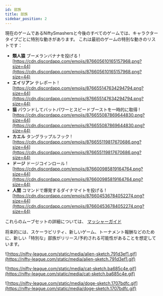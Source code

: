 ```yaml
---
id: 部族
title: 部族
sidebar_position: 2
---
```


現在のゲームであるNiftySmashersと今後のすべてのゲームでは、キャラクタータイプごとに特別な動きがあります。 これは最初のゲームの特別な動きのリストです：

- **類人猿** ブーメランバナナを投げる ![https://cdn.discordapp.com/emojis/876605610165157968.png?size=44](https://cdn.discordapp.com/emojis/876605610165157968.png?size=44)
- **エイリアン** テレポート ![https://cdn.discordapp.com/emojis/876655147634294794.png?size=44](https://cdn.discordapp.com/emojis/876655147634294794.png?size=44)
- **猫** パウンドしてバットパワーとスピードブーストを一時的に取得 ![https://cdn.discordapp.com/emojis/876655087869644830.png?size=44](https://cdn.discordapp.com/emojis/876655087869644830.png?size=44)
- **カエル** タングラップルフック ![https://cdn.discordapp.com/emojis/876655119817670686.png?size=44](https://cdn.discordapp.com/emojis/876655119817670686.png?size=44)
- **ドージ** ドージコインロール ![https://cdn.discordapp.com/emojis/876600985819164764.png?size=44](https://cdn.discordapp.com/emojis/876600985819164764.png?size=44)
- **人間** コマンドで爆発するダイナマイトを投げる ![https://cdn.discordapp.com/emojis/876604536784052274.png?size=44](https://cdn.discordapp.com/emojis/876604536784052274.png?size=44)

これらのムーブセットの詳細については、 [マッシャーガイド](/guides/nifty-smashers/tribes)

将来的には、スケーラビリティ、新しいゲーム、トーナメント報酬などのために、新しい「特別な」部族がリリース/予約される可能性があることを想定しています。

![https://nifty-league.com/static/media/alien-sketch.791d3ef1.gif](https://nifty-league.com/static/media/alien-sketch.791d3ef1.gif)

![https://nifty-league.com/static/media/cat-sketch.ba685c4e.gif](https://nifty-league.com/static/media/cat-sketch.ba685c4e.gif)

![https://nifty-league.com/static/media/doge-sketch.1707bdfc.gif](https://nifty-league.com/static/media/doge-sketch.1707bdfc.gif)
